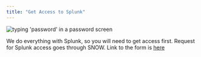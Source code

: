 ```yaml
---
title: "Get Access to Splunk"
---
```


![typing 'password' in a password screen](https://media.giphy.com/media/It8qXjo51Rgek/giphy.gif)

We do everything with Splunk, so you will need to get access first. Request for Splunk access goes through SNOW. Link to the form is [here](https://fake.url)
